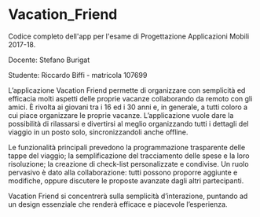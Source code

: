 # Vacation_Friend
Codice completo dell'app per l'esame di Progettazione Applicazioni Mobili 2017-18.

Docente: Stefano Burigat

Studente: Riccardo Biffi - matricola 107699

L’applicazione Vacation Friend permette di organizzare con semplicità ed efficacia molti aspetti delle proprie vacanze collaborando da remoto con gli amici. È rivolta ai giovani tra i 16 ed i 30 anni e, in generale, a tutti coloro a cui piace organizzare le proprie vacanze. L’applicazione vuole dare la possibilità di rilassarsi e divertirsi al meglio organizzando tutti i dettagli del viaggio in un posto solo, sincronizzandoli anche offline.

Le funzionalità principali prevedono la programmazione trasparente delle tappe del viaggio; la semplificazione del tracciamento delle spese e la loro risoluzione; la creazione di check-list personalizzate e condivise. Un ruolo pervasivo è dato alla collaborazione: tutti possono proporre aggiunte e modifiche, oppure discutere le proposte avanzate dagli altri partecipanti.

Vacation Friend si concentrerà sulla semplicità d’interazione, puntando ad un design essenziale che renderà efficace e piacevole l’esperienza.
